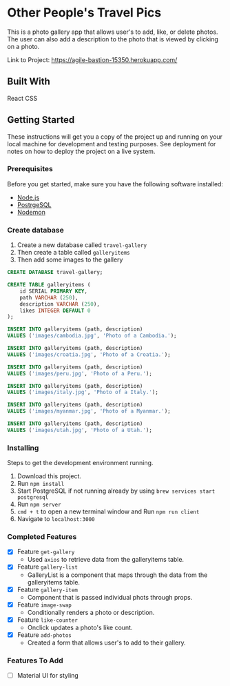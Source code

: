 # Other People's Travel Pics

This is a photo gallery app that allows user's to add, like, or delete photos. The user can also add a description to the photo that is viewed by clicking on a photo.

Link to Project: https://agile-bastion-15350.herokuapp.com/

## Built With

React
CSS

## Getting Started

These instructions will get you a copy of the project up and running on your local machine for development and testing purposes. See deployment for notes on how to deploy the project on a live system.

### Prerequisites

Before you get started, make sure you have the following software installed:

- [Node.js](https://nodejs.org/en/)
- [PostrgeSQL](https://www.postgresql.org/)
- [Nodemon](https://nodemon.io/)

### Create database

1. Create a new database called `travel-gallery`
2. Then create a table called `galleryitems`
3. Then add some images to the gallery

```SQL
CREATE DATABASE travel-gallery;

CREATE TABLE galleryitems (
    id SERIAL PRIMARY KEY,
	path VARCHAR (250),
	description VARCHAR (250),
    likes INTEGER DEFAULT 0
);

INSERT INTO galleryitems (path, description)
VALUES ('images/cambodia.jpg', 'Photo of a Cambodia.');

INSERT INTO galleryitems (path, description)
VALUES ('images/croatia.jpg', 'Photo of a Croatia.');

INSERT INTO galleryitems (path, description)
VALUES ('images/peru.jpg', 'Photo of a Peru.');

INSERT INTO galleryitems (path, description)
VALUES ('images/italy.jpg', 'Photo of a Italy.');

INSERT INTO galleryitems (path, description)
VALUES ('images/myanmar.jpg', 'Photo of a Myanmar.');

INSERT INTO galleryitems (path, description)
VALUES ('images/utah.jpg', 'Photo of a Utah.');
```

### Installing

Steps to get the development environment running.

1. Download this project.
2. Run `npm install`
3. Start PostgreSQL if not running already by using `brew services start postgresql`
4. Run `npm server`
5. `cmd + t` to open a new terminal window and Run `npm run client`
6. Navigate to `localhost:3000`

### Completed Features

- [x] Feature `get-gallery`
    - Used `axios` to retrieve data from the galleryitems table.
- [x] Feature `gallery-list`
    - GalleryList is a component that maps through the data from the galleryitems table.
- [x] Feature `gallery-item`
    - Component that is passed individual phots through props.
- [x] Feature `image-swap`
    - Conditionally renders a photo or description.
- [x] Feature `like-counter`
    - Onclick updates a photo's like count.
- [x] Feature `add-photos`
    - Created a form that allows user's to add to their gallery.


### Features To Add

- [ ] Material UI for styling